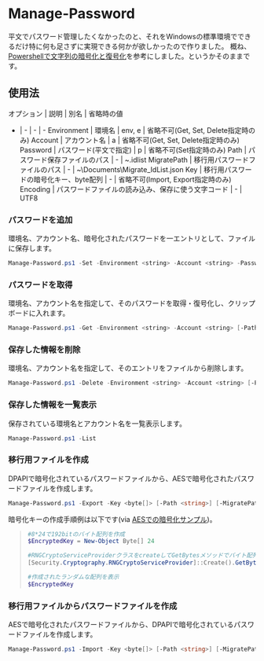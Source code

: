 # Manage-Password

平文でパスワード管理したくなかったのと、それをWindowsの標準環境でできるだけ特に何も足さずに実現できる何かが欲しかったので作りました。
概ね、[Powershellで文字列の暗号化と復号化](https://github.com/senkousya/usingEncryptedStandardStringOnPowershell)を参考にしました。というかそのままです。

## 使用法

オプション | 説明 | 別名 | 省略時の値
- | - | - | -
Environment | 環境名 | env, e | 省略不可(Get, Set, Delete指定時のみ)
Account | アカウント名 | a | 省略不可(Get, Set, Delete指定時のみ)
Password | パスワード(平文で指定) | p | 省略不可(Set指定時のみ)
Path | パスワード保存ファイルのパス | - | ~\.idlist
MigratePath | 移行用パスワードファイルのパス | - | ~\Documents\Migrate_IdList.json
Key | 移行用パスワードの暗号化キー、byte配列 | - | 省略不可(Import, Export指定時のみ)
Encoding | パスワードファイルの読み込み、保存に使う文字コード | - | UTF8

### パスワードを追加 

環境名、アカウント名、暗号化されたパスワードを一エントリとして、ファイルに保存します。

```PowerShell
Manage-Password.ps1 -Set -Environment <string> -Account <string> -Password <string> [-Path <string>] [-Encoding <string>]
```

### パスワードを取得

環境名、アカウント名を指定して、そのパスワードを取得・復号化し、クリップボードに入れます。

```PowerShell
Manage-Password.ps1 -Get -Environment <string> -Account <string> [-Path <string>] [-Encoding <string>]
```

### 保存した情報を削除

環境名、アカウント名を指定して、そのエントリをファイルから削除します。

```PowerShell
Manage-Password.ps1 -Delete -Environment <string> -Account <string> [-Path <string>] [-Encoding <string>]
```

### 保存した情報を一覧表示

保存されている環境名とアカウント名を一覧表示します。

```PowerShell
Manage-Password.ps1 -List
```

### 移行用ファイルを作成

DPAPIで暗号化されているパスワードファイルから、AESで暗号化されたパスワードファイルを作成します。

```PowerShell
Manage-Password.ps1 -Export -Key <byte[]> [-Path <string>] [-MigratePath <string>] [-Encoding <string>]
```

暗号化キーの作成手順例は以下です(via [AESでの暗号化サンプル](https://github.com/senkousya/usingEncryptedStandardStringOnPowershell/blob/master/readme.md#aes%E3%81%A7%E3%81%AE%E6%9A%97%E5%8F%B7%E5%8C%96%E3%82%B5%E3%83%B3%E3%83%97%E3%83%AB))。

> ```Powershell
> #8*24で192bitのバイト配列を作成
> $EncryptedKey = New-Object Byte[] 24
> 
> #RNGCryptoServiceProviderクラスをcreateしてGetBytesメソッドでバイト配列をランダムなデータで埋める。
> [Security.Cryptography.RNGCryptoServiceProvider]::Create().GetBytes($EncryptedKey)
> 
> #作成されたランダムな配列を表示
> $EncryptedKey
> ```

### 移行用ファイルからパスワードファイルを作成

AESで暗号化されたパスワードファイルから、DPAPIで暗号化されているパスワードファイルを作成します。

```PowerShell
Manage-Password.ps1 -Import -Key <byte[]> [-Path <string>] [-MigratePath <string>] [-Encoding <string>]
```
